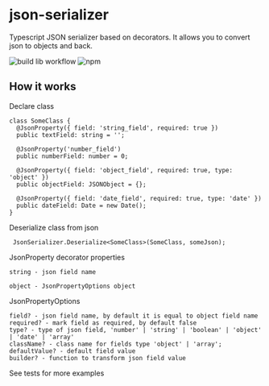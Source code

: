 # json-serializer
Typescript JSON serializer based on decorators. It allows you to convert json to objects and back.

![build lib workflow](https://github.com/sergeylenkov/json-serializer/actions/workflows/github-actions.yml/badge.svg)
![npm](https://img.shields.io/npm/v/@serglenkov/json-serializer)

## How it works

Declare class

```
class SomeClass {
  @JsonProperty({ field: 'string_field', required: true })
  public textField: string = '';

  @JsonProperty('number_field')
  public numberField: number = 0;

  @JsonProperty({ field: 'object_field', required: true, type: 'object' })
  public objectField: JSONObject = {};

  @JsonProperty({ field: 'date_field', required: true, type: 'date' })
  public dateField: Date = new Date();
}
```

Deserialize class from json

```
 JsonSerializer.Deserialize<SomeClass>(SomeClass, someJson);
```

JsonProperty decorator properties

```
string - json field name

object - JsonPropertyOptions object
```

JsonPropertyOptions

```
field? - json field name, by default it is equal to object field name
required? - mark field as required, by default false
type? - type of json field, 'number' | 'string' | 'boolean' | 'object' | 'date' | 'array'
className? - class name for fields type 'object' | 'array';
defaultValue? - default field value
builder? - function to transform json field value
```

See tests for more examples